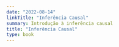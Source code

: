```yaml
---
date: "2022-08-14"
linkTitle: "Inferência Causal"
summary: Introdução à inferência causal
title: "Inferência Causal"
type: book
---
```

